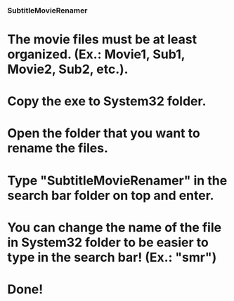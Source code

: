 ### SubtitleMovieRenamer
# The movie files must be at least organized. (Ex.: Movie1, Sub1, Movie2, Sub2, etc.).
# Copy the exe to System32 folder.
# Open the folder that you want to rename the files.
# Type "SubtitleMovieRenamer" in the search bar folder on top and enter.
# You can change the name of the file in System32 folder to be easier to type in the search bar! (Ex.: "smr")
# Done!
